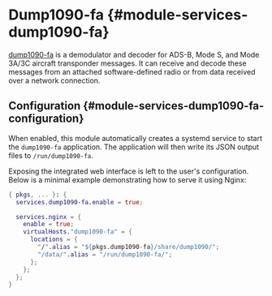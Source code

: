 # Dump1090-fa {#module-services-dump1090-fa}

[dump1090-fa](https://github.com/flightaware/dump1090) is a demodulator and decoder for ADS-B, Mode S, and Mode 3A/3C aircraft transponder messages. It can receive and decode these messages from an attached software-defined radio or from data received over a network connection.

## Configuration {#module-services-dump1090-fa-configuration}

When enabled, this module automatically creates a systemd service to start the `dump1090-fa` application. The application will then write its JSON output files to `/run/dump1090-fa`.

Exposing the integrated web interface is left to the user's configuration. Below is a minimal example demonstrating how to serve it using Nginx:

```nix
{ pkgs, ... }: {
  services.dump1090-fa.enable = true;

  services.nginx = {
    enable = true;
    virtualHosts."dump1090-fa" = {
      locations = {
        "/".alias = "${pkgs.dump1090-fa}/share/dump1090/";
        "/data/".alias = "/run/dump1090-fa/";
      };
    };
  };
}

```
